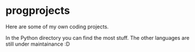 # progprojects

Here are some of my own coding projects.

In the Python directory you can find the most stuff. The other languages are still under maintainance :D 

